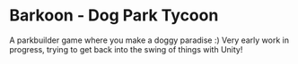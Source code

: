 # Barkoon - Dog Park Tycoon
A parkbuilder game where you make a doggy paradise :)
Very early work in progress, trying to get back into the swing of things with Unity!

